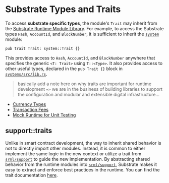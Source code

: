 # Substrate Types and Traits

To access **substrate specific types**, the module's `Trait` may inherit from the [Substrate Runtime Module Library](https://github.com/paritytech/substrate/tree/master/srml). For example, to access the Substrate types `Hash`, `AccountId`, and `BlockNumber`, it is sufficient to inherit the [`system`](https://github.com/paritytech/substrate/tree/master/srml/system) module:

```rust, ignore
pub trait Trait: system::Trait {}
```

This provides access to `Hash`, `AccountId`, and `BlockNumber` anywhere that specifies the generic `<T: Trait>` using `T::<Type>`. It also provides access to other useful types, declared in the `pub Trait {}` block in [`systems/src/lib.rs`](https://github.com/paritytech/substrate/blob/v1.0/srml/system/src/lib.rs).

> basically add a note here on why traits are important for runtime development `=>` we are in the business of building libraries to support the configuration and modular and extensible digital infrastructure...

- [Currency Types](./currency.md)
- [Transaction Fees](./fees.md)
- [Mock Runtime for Unit Testing](./mock.md)

## support::traits

Unlike in smart contract development, the way to inherit shared behavior is not to directly import other modules. Instead, it is common to either implement the same logic in the new context or utilize a trait from [`srml/support`](https://github.com/paritytech/substrate/blob/master/srml/support/src/traits.rs) to guide the new implementation. By abstracting shared behavior from the runtime modules into [`srml/support`](https://github.com/paritytech/substrate/blob/master/srml/support/src/traits.rs), Substrate makes it easy to extract and enforce best practices in the runtime. You can find the trait documentation [here](https://crates.parity.io/srml_support/traits/index.html).